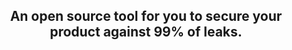 <div align="center">
  <h2>An open source tool for you to secure your product against 99% of leaks.</h2>
</div>
